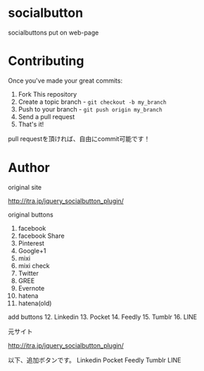 socialbutton
============

socialbuttons put on web-page

Contributing
============
Once you've made your great commits:

1. Fork This repository
2. Create a topic branch - `git checkout -b my_branch`
3. Push to your branch - `git push origin my_branch`
4. Send a pull request
5. That's it!

pull requestを頂ければ、自由にcommit可能です！

Author
======

original site

http://itra.jp/jquery_socialbutton_plugin/

original buttons
1. facebook
2. facebook Share
3. Pinterest
4. Google+1
5. mixi
6. mixi check
7. Twitter
8. GREE
9. Evernote
10. hatena
11. hatena(old)

add buttons
12. Linkedin
13. Pocket
14. Feedly
15. Tumblr
16. LINE


元サイト

http://itra.jp/jquery_socialbutton_plugin/

以下、追加ボタンです。
Linkedin
Pocket
Feedly
Tumblr
LINE

